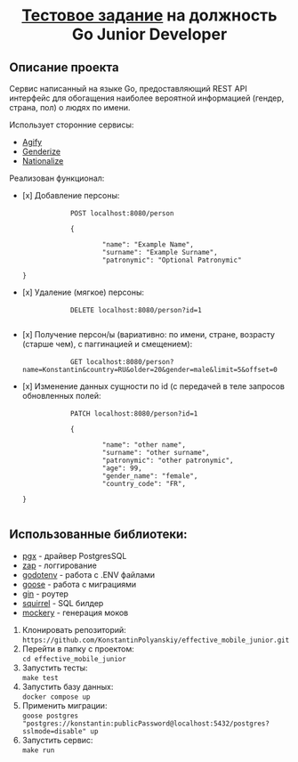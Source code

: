 <h1 align="center">
<a href="https://disk.yandex.ru/i/OFSTEypvwZTxqA" target="_blank">Тестовое задание</a> на должность Go Junior Developer
</h1>
<h2>Описание проекта</h2>
<p>Сервис написанный на языке Go, предоставляющий REST API интерфейс для обогащения наиболее вероятной информацией (гендер, страна, пол) о людях по имени.</p>
<p>Использует сторонние сервисы:</p>
<ul>
        <li><a href="https://api.agify.io/?name=Example">Agify</a></li>
        <li><a href="https://api.genderize.io/?name=Example">Genderize</a></li>
        <li><a href="https://api.nationalize.io/?name=Example">Nationalize</a></li>
</ul>
<p>Реализован функционал:</p>
<ul>
    <li> [x] Добавление персоны:<br>
        <code> 
            POST localhost:8080/person <br>
            {<br>
                &nbsp;&nbsp;&nbsp;&nbsp;"name": "Example Name",
                &nbsp;&nbsp;&nbsp;&nbsp;"surname": "Example Surname",
                &nbsp;&nbsp;&nbsp;&nbsp;"patronymic": "Optional Patronymic"
            <br>}
        </code>
    </li>
    <li> [x] Удаление (мягкое) персоны:<br>
        <code>
            DELETE localhost:8080/person?id=1<br>
        </code>
    </li>
    <li> [x] Получение персон/ы (вариативно: по имени, стране, возрасту (старше чем), с паггинацией и смещением):<br> 
        <code> 
            GET localhost:8080/person?name=Konstantin&country=RU&older=20&gender=male&limit=5&offset=0
        </code>
    </li>
    <li> [x] Изменение данных сущности по id (с передачей в теле запросов обновленных полей:<br>
        <code>
            PATCH localhost:8080/person?id=1<br>
            {<br>
                &nbsp;&nbsp;&nbsp;&nbsp;"name": "other name", 
                &nbsp;&nbsp;&nbsp;&nbsp;"surname": "other surname",
                &nbsp;&nbsp;&nbsp;&nbsp;"patronymic": "other patronymic",
                &nbsp;&nbsp;&nbsp;&nbsp;"age": 99,
                &nbsp;&nbsp;&nbsp;&nbsp;"gender_name": "female",
                &nbsp;&nbsp;&nbsp;&nbsp;"country_code": "FR",
            <br>}
        </code>
    </li>
</ul>
<h2>Использованные библиотеки:</h2>
<ul>
        <li><a href="https://github.com/jackc/pgx">pgx</a> - драйвер PostgresSQL</li>
        <li><a href="https://github.com/uber-go/zap">zap</a> - логгирование</li>
        <li><a href="https://github.com/joho/godotenv">godotenv</a> - работа с .ENV файлами</li>
        <li><a href="https://github.com/pressly/goose">goose</a> - работа с миграциями</li>
        <li><a href="https://github.com/gin-gonic/gin">gin</a> - роутер</li>
        <li><a href="https://github.com/Masterminds/squirrel">squirrel</a> - SQL билдер</li>
        <li><a href="https://github.com/vektra/mockery/v2">mockery</a> - генерация моков</li>
</ul>
<ol>
        <li>Клонировать репозиторий:<br>
            <code>https://github.com/KonstantinPolyanskiy/effective_mobile_junior.git</code>
        </li>
        <li>Перейти в папку с проектом:<br>
            <code>cd effective_mobile_junior</code>
        </li>
        <li>Запустить тесты:<br>
            <code>make test</code>
        </li>
        <li>Запустить базу данных:<br>
            <code>docker compose up</code>
        </li>
        <li>Применить миграции:<br>
            <code>goose postgres "postgres://konstantin:publicPassword@localhost:5432/postgres?sslmode=disable" up</code>
        </li>
        <li> Запустить сервис:<br>
            <code>make run</code>
        </li>
</ol>
    